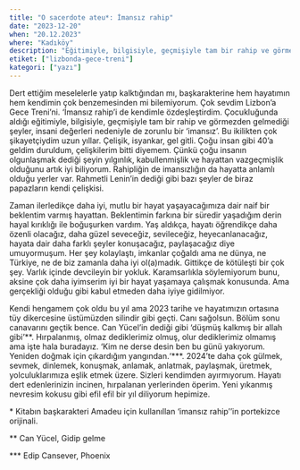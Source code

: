 ```yaml
---
title: "O sacerdote ateu*: İmansız rahip"
date: "2023-12-20"
when: "20.12.2023"
where: "Kadıköy"
description: "Eğitimiyle, bilgisiyle, geçmişiyle tam bir rahip ve görmezden gelmediği gerçekler, insani değerleri nedeniyle de zorunlu bir ‘imansız’"
etiket: ["lizbonda-gece-treni"]
kategori: ["yazı"]
---
```



Dert ettiğim meselelerle yatıp kalktığından mı, başkarakterine hem hayatımın hem kendimin çok benzemesinden mi bilemiyorum. Çok sevdim Lizbon’a Gece Treni’ni. ‘İmansız rahip’i de kendimle özdeşleştirdim. Çocukluğunda aldığı eğitimiyle, bilgisiyle, geçmişiyle tam bir rahip ve görmezden gelmediği şeyler, insani değerleri nedeniyle de zorunlu bir ‘imansız’. Bu ikilikten çok şikayetçiydim uzun yıllar. Çelişik, isyankar, gel gitli. Çoğu insan gibi 40’a geldim duruldum, çelişkilerim bitti diyemem. Çünkü çoğu insanın olgunlaşmak dediği şeyin yılgınlık, kabullenmişlik ve hayattan vazgeçmişlik olduğunu artık iyi biliyorum. Rahipliğin de imansızlığın da hayatta anlamlı olduğu yerler var. Rahmetli Lenin’in dediği gibi bazı şeyler de biraz papazların kendi çelişkisi.


<!--more-->

Zaman ilerledikçe daha iyi, mutlu bir hayat yaşayacağımıza dair naif bir beklentim varmış hayattan. Beklentimin farkına bir süredir yaşadığım derin hayal kırıklığı ile boğuşurken vardım. Yaş aldıkça, hayatı öğrendikçe daha özenli olacağız, daha güzel seveceğiz, sevileceğiz, heyecanlanacağız, hayata dair daha farklı şeyler konuşacağız, paylaşacağız diye umuyormuşum. Her şey kolaylaştı, imkanlar çoğaldı ama ne dünya, ne Türkiye, ne de biz zamanla daha iyi ol(a)madık. Gittikçe de kötüleşti bir çok şey. Varlık içinde devcileyin bir yokluk. Karamsarlıkla söylemiyorum bunu, aksine çok daha iyimserim iyi bir hayat yaşamaya çalışmak konusunda. Ama gerçekliği olduğu gibi kabul etmeden daha iyiye gidilmiyor.

Kendi hengamem çok oldu bu yıl ama 2023 tarihe ve hayatımızın ortasına tüy dikercesine üstümüzden silindir gibi geçti. Canı sağolsun. Bölüm sonu canavarını geçtik bence. Can Yücel’in dediği gibi ‘düşmüş kalkmış bir allah gibi’**. Hırpalanmış, olmaz dediklerimiz olmuş, olur dediklerimiz olmamış ama işte hala buradayız. ‘Kim ne derse desin ben bu günü yakıyorum. Yeniden doğmak için çıkardığım yangından.‘\*\*\*. 2024’te daha çok gülmek, sevmek, dinlemek, konuşmak, anlamak, anlatmak, paylaşmak, üretmek, yolculuklarımıza eşlik etmek üzere. Sizleri kendimden ayırmıyorum. Hayatı dert edenlerinizin incinen, hırpalanan yerlerinden öperim. Yeni yıkanmış nevresim kokusu gibi efil efil  bir yıl diliyorum hepimize.

\* Kitabın başkarakteri Amadeu için kullanıllan ‘imansız rahip’’in portekizce orijinali.

\*\* Can Yücel, Gidip gelme

\*\*\* Edip Cansever, Phoenix
